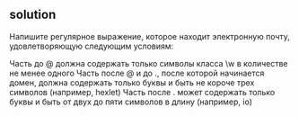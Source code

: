 ## solution
Напишите регулярное выражение, которое находит электронную почту, удовлетворяющую следующим условиям:

Часть до @ должна содержать только символы класса \w в количестве не менее одного
Часть после @ и до ., после которой начинается домен, должна содержать только буквы и быть не короче трех символов (например, hexlet)
Часть после . может содержать только буквы и быть от двух до пяти символов в длину (например, io)
